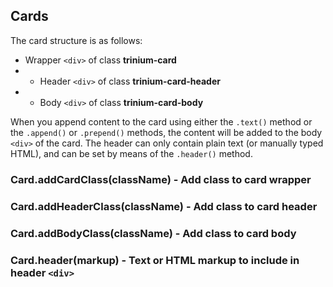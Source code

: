 ## Cards

The card structure is as follows:

* Wrapper `<div>` of class **trinium-card**
* * Header `<div>` of class **trinium-card-header**
* * Body `<div>` of class **trinium-card-body**

When you append content to the card using either the `.text()` method or the `.append()` or `.prepend()` methods, the content
will be added to the body `<div>` of the card.  The header can only contain plain text (or manually typed HTML), and can be set 
by means of the `.header()` method.

### Card.addCardClass(className) - Add class to card wrapper
### Card.addHeaderClass(className) - Add class to card header
### Card.addBodyClass(className) - Add class to card body
### Card.header(markup) - Text or HTML markup to include in header `<div>`


